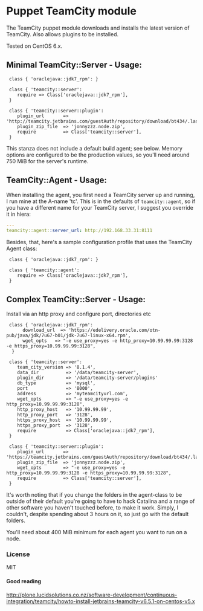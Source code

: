 # Puppet TeamCity module

The TeamCity puppet module downloads and installs the latest version of TeamCity.
Also allows plugins to be installed. 

Tested on CentOS 6.x.

## Minimal TeamCity::Server - Usage:


```puppet
 class { 'oraclejava::jdk7_rpm': }
 
 class { 'teamcity::server':
    require => Class['oraclejava::jdk7_rpm'],
 }

 class { 'teamcity::server::plugin':
    plugin_url       => 'http://teamcity.jetbrains.com/guestAuth/repository/download/bt434/.lastSuccessful/jonnyzzz.node.zip',
    plugin_zip_file  => 'jonnyzzz.node.zip',
    require          => Class['teamcity::server'],
 }
```



This stanza does not include a default build agent; see below. Memory options
are configured to be the production values, so you'll need around 750 MiB for
the server's runtime.

## TeamCity::Agent - Usage:

When installing the agent, you first need a TeamCity server up and running, I
run mine at the A-name 'tc'. This is in the defaults of `teamcity::agent`, so if
you have a different name for your TeamCity server, I suggest you override it in
hiera:

```yaml
---
teamcity::agent::server_url: http://192.168.33.31:8111
```

Besides, that, here's a sample configuration profile that uses the TeamCity
Agent class:

```puppet
 class { 'oraclejava::jdk7_rpm': }
 
 class { 'teamcity::agent':
    require => Class['oraclejava::jdk7_rpm'],
 }
```

## Complex TeamCity::Server - Usage:


Install via an http proxy and configure port, directories etc

```puppet
 class { 'oraclejava::jdk7_rpm':
      download_url  => 'https://edelivery.oracle.com/otn-pub/java/jdk/7u67-b01/jdk-7u67-linux-x64.rpm',
      wget_opts   => "-e use_proxy=yes -e http_proxy=10.99.99.99:3128  -e https_proxy=10.99.99.99:3128",
  }

 class { 'teamcity::server':
    team_city_version => '8.1.4',
    data_dir          => '/data/teamcity-server',
    plugin_dir        => '/data/teamcity-server/plugins'
    db_type           => 'mysql',
    port              => '8000', 
    address           => 'myteamcityurl.com',
    wget_opts         => "-e use_proxy=yes -e http_proxy=10.99.99.99:3128",
    http_proxy_host   => '10.99.99.99',
    http_proxy_port   => '3128',
    https_proxy_host  => '10.99.99.99',
    https_proxy_port  => '3128',
    require           => Class['oraclejava::jdk7_rpm'],
 }
 
 class { 'teamcity::server::plugin':
    plugin_url       => 'https://teamcity.jetbrains.com/guestAuth/repository/download/bt434/.lastSuccessful/jonnyzzz.node.zip',
    plugin_zip_file  => 'jonnyzzz.node.zip',
    wget_opts        => "-e use_proxy=yes -e http_proxy=10.99.99.99:3128 -e https_proxy=10.99.99.99:3128",
    require          => Class['teamcity::server'],
 }
 ```

It's worth noting that if you change the folders in the agent-class to be
outside of their default you're going to have to hack Catalina and a range of
other software you haven't touched before, to make it work. Simply, I couldn't,
despite spending about 3 hours on it, so just go with the default folders.

You'll need about 400 MiB minimum for each agent you want to run on a node.

### License

MIT


#### Good reading

http://plone.lucidsolutions.co.nz/software-development/continuous-integration/teamcity/howto-install-jetbrains-teamcity-v6.5.1-on-centos-v5.x
